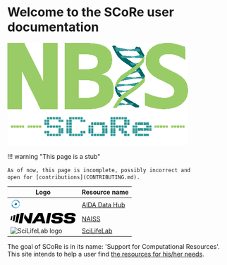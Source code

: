 # Welcome to the SCoRe user documentation

![SCoRe logo](logo/score_logo_410x233.png)

!!! warning "This page is a stub"

    As of now, this page is incomplete, possibly incorrect and
    open for [contributions](CONTRIBUTING.md).

Logo                                   |Resource name
---|------------
![AIDA Data hub logo](logo/aida_logo_24_x_24.png)      |[AIDA Data Hub](https://datahub.aida.scilifelab.se/)
![NAISS logo](logo/naiss_logo_inverted_148_x_24.png)   |[NAISS](https://naiss.se)
![SciLifeLab logo](logo/sll_logo_inverted_110_x_24.png)|[SciLifeLab](https://www.scilifelab.se/)


The goal of SCoRe is in its name:
'Support for Computational Resources'.
This site intends to help a user find
[the resources for his/her needs](resources.md).


